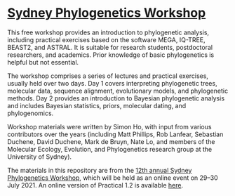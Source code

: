 # [Sydney Phylogenetics Workshop](https://meep.sydney.edu.au/workshops/)

This free workshop provides an introduction to phylogenetic analysis, including practical exercises based on the software MEGA, IQ-TREE, BEAST2, and ASTRAL. It is suitable for research students, postdoctoral researchers, and academics. Prior knowledge of basic phylogenetics is helpful but not essential. 

The workshop comprises a series of lectures and practical exercises, usually held over two days. Day 1 covers interpreting phylogenetic trees, molecular data, sequence alignment, evolutionary models, and phylogenetic methods. Day 2 provides an introduction to Bayesian phylogenetic analysis and includes Bayesian statistics, priors, molecular dating, and phylogenomics. 

Workshop materials were written by Simon Ho, with input from various contributors over the years (including Matt Phillips, Rob Lanfear, Sebastian Duchene, David Duchene, Mark de Bruyn, Nate Lo, and members of the Molecular Ecology, Evolution, and Phylogenetics research group at the University of Sydney).

The materials in this repository are from the [12th annual Sydney Phylogenetics Workshop](https://meep.sydney.edu.au/workshops/), which will be held as an online event on 29–30 July 2021. An online version of Practical 1.2 is available [here](http://www.iqtree.org/workshop/molevol2019). 
